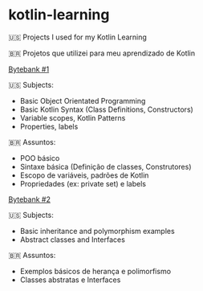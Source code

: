 # kotlin-learning
:us: Projects I used for my Kotlin Learning 

:brazil: Projetos que utilizei para meu aprendizado de Kotlin


[Bytebank #1](basics-oo-bytebank/src/main/kotlin)

:us: Subjects:
- Basic Object Orientated Programming
- Basic Kotlin Syntax (Class Definitions, Constructors)
- Variable scopes, Kotlin Patterns
- Properties, labels

:brazil: Assuntos:
- POO básico
- Sintaxe básica (Definição de classes, Construtores)
- Escopo de variáveis, padrões de Kotlin
- Propriedades (ex: private set) e labels

[Bytebank #2](inheritance-polymorphism-bytebank/src/main/kotlin)

:us: Subjects:
- Basic inheritance and polymorphism examples
- Abstract classes and Interfaces

:brazil: Assuntos:
- Exemplos básicos de herança e polimorfismo
- Classes abstratas e Interfaces